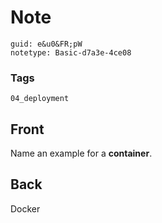 # Note
```
guid: e&u0&FR;pW
notetype: Basic-d7a3e-4ce08
```

### Tags
```
04_deployment
```

## Front
Name an example for a <b>container</b>.

## Back
Docker
